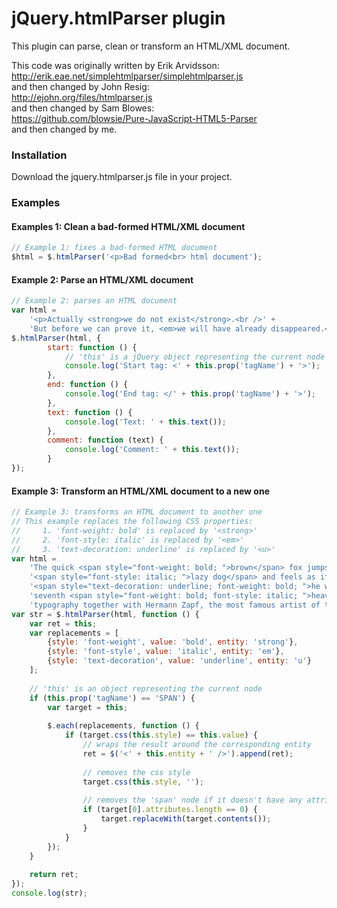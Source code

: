 jQuery.htmlParser plugin
========================


This plugin can parse, clean or transform an HTML/XML document.

This code was originally written by Erik Arvidsson:  
http://erik.eae.net/simplehtmlparser/simplehtmlparser.js  
and then changed by John Resig:  
http://ejohn.org/files/htmlparser.js  
and then changed by Sam Blowes:  
https://github.com/blowsie/Pure-JavaScript-HTML5-Parser  
and then changed by me.

### Installation
Download the jquery.htmlparser.js file in your project.

### Examples

#### Examples 1: Clean a bad-formed HTML/XML document

```JavaScript
// Example 1: fixes a bad-formed HTML document
$html = $.htmlParser('<p>Bad formed<br> html document');
```
    
#### Example 2: Parse an HTML/XML document

```JavaScript
// Example 2: parses an HTML document
var html =
    '<p>Actually <strong>we do not exist</strong>.<br />' +
    'But before we can prove it, <em>we will have already disappeared.</em></p>';
$.htmlParser(html, {
        start: function () {
            // 'this' is a jQuery object representing the current node
            console.log('Start tag: <' + this.prop('tagName') + '>');
        },
        end: function () {
            console.log('End tag: </' + this.prop('tagName') + '>');
        },
        text: function () {
            console.log('Text: ' + this.text());
        },
        comment: function (text) {
            console.log('Comment: ' + this.text());
        }
});
```
    

#### Example 3: Transform an HTML/XML document to a new one

```JavaScript
// Example 3: transforms an HTML document to another one
// This example replaces the following CSS properties:
//     1. 'font-weight: bold' is replaced by '<strong>'
//     2. 'font-style: italic' is replaced by '<em>'
//     3. 'text-decoration: underline' is replaced by '<u>'
var html =
    'The quick <span style="font-weight: bold; ">brown</span> fox jumps over the ' +
    '<span style="font-style: italic; ">lazy dog</span> and feels as if ' +
    '<span style="text-decoration: underline; font-weight: bold; ">he were in the </span> ' +
    'seventh <span style="font-weight: bold; font-style: italic; ">heaven of</span> ' +
    'typography together with Hermann Zapf, the most famous artist of the...';
var str = $.htmlParser(html, function () {
    var ret = this;
    var replacements = [
        {style: 'font-weight', value: 'bold', entity: 'strong'},
        {style: 'font-style', value: 'italic', entity: 'em'},
        {style: 'text-decoration', value: 'underline', entity: 'u'}
    ];
    
    // 'this' is an object representing the current node
    if (this.prop('tagName') == 'SPAN') {
        var target = this;
        
        $.each(replacements, function () {
            if (target.css(this.style) == this.value) {
                // wraps the result around the corresponding entity
                ret = $('<' + this.entity + ' />').append(ret);
                
                // removes the css style
                target.css(this.style, '');
                
                // removes the 'span' node if it doesn't have any attribute
                if (target[0].attributes.length == 0) {
                    target.replaceWith(target.contents());
                }
            }
        });
    }
    
    return ret;
});
console.log(str);
```
